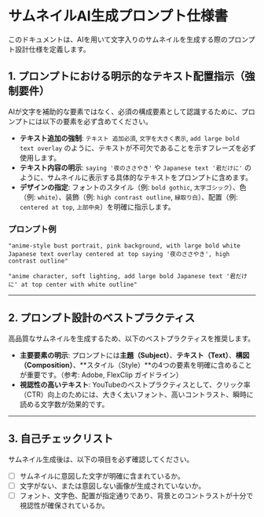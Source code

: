 # サムネイルAI生成プロンプト仕様書

このドキュメントは、AIを用いて文字入りのサムネイルを生成する際のプロンプト設計仕様を定義します。

## 1. プロンプトにおける明示的なテキスト配置指示（強制要件）

AIが文字を補助的な要素ではなく、必須の構成要素として認識するために、プロンプトには以下の要素を必ず含めてください。

- **テキスト追加の強制**: `テキスト 追加必須`, `文字を大きく表示`, `add large bold text overlay` のように、テキストが不可欠であることを示すフレーズを必ず使用します。
- **テキスト内容の明示**: `saying '夜のささやき'` や `Japanese text '君だけに'` のように、サムネイルに表示する具体的なテキストをプロンプトに含めます。
- **デザインの指定**: フォントのスタイル（例: `bold gothic`, `太字ゴシック`）、色（例: `white`）、装飾（例: `high contrast outline`, `縁取り白`）、配置（例: `centered at top`, `上部中央`）を明確に指示します。

### プロンプト例
```
"anime-style bust portrait, pink background, with large bold white Japanese text overlay centered at top saying '夜のささやき', high contrast outline"
```
```
"anime character, soft lighting, add large bold Japanese text '君だけに' at top center with white outline"
```

---

## 2. プロンプト設計のベストプラクティス

高品質なサムネイルを生成するため、以下のベストプラクティスを推奨します。

- **主要要素の明示**: プロンプトには**主題（Subject）**、**テキスト（Text）**、**構図（Composition）**、**スタイル（Style）**の4つの要素を明確に含めることが重要です。（参考: Adobe, FlexClip ガイドライン）
- **視認性の高いテキスト**: YouTubeのベストプラクティスとして、クリック率（CTR）向上のためには、大きく太いフォント、高いコントラスト、瞬時に読める文字数が効果的です。

---

## 3. 自己チェックリスト

サムネイル生成後は、以下の項目を必ず確認してください。

- [ ] サムネイルに意図した文字が明確に含まれているか。
- [ ] 文字がない、または意図しない画像が生成されていないか。
- [ ] フォント、文字色、配置が指定通りであり、背景とのコントラストが十分で視認性が確保されているか。
